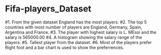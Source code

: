 # Fifa-players_Dataset
#1. From the given dataset England has the most players.
#2. The top 5 countries with most number of players are England, Germany, Spain, Argentina and France.
#3. The player with highest salary is L. MEssi and the salary is 565000.00
#4. A histogram showing the salary range of the players.
#5. Tallest player from the dataset.
#6. Most of the players prefer Right foot and a bar chart is used to show the preferrences.
